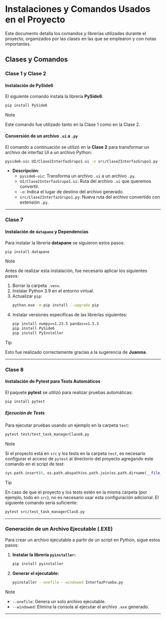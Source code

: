 # Instalaciones y Comandos Usados en el Proyecto

Este documento detalla los comandos y librerías utilizadas durante el proyecto, organizados por las clases en las que se emplearon y con notas importantes.

## Clases y Comandos

### Clase 1 y Clase 2

#### Instalación de PySide6
El siguiente comando instala la librería **PySide6**:

```bash
pip install PySide6
```

> [!NOTE]  
> Este comando fue utilizado tanto en la Clase 1 como en la Clase 2.

#### Conversión de un archivo `.ui` a `.py`
El comando a continuación se utilizó en la **Clase 2** para transformar un archivo de interfaz UI a un archivo Python:

```bash
pyside6-uic UI/Clase2InterfazGrupo1.ui -o src/Clase2InterfazGrupo1.py
```

- **Descripción**:
  - `pyside6-uic`: Transforma un archivo `.ui` a un archivo `.py`.
  - `UI/Clase2InterfazGrupo1.ui`: Ruta del archivo `.ui` que queremos convertir.
  - `-o`: Indica el lugar de destino del archivo generado.
  - `src/Clase2InterfazGrupo1.py`: Nueva ruta del archivo convertido con extensión `.py`.

---

### Clase 7

#### Instalación de `datapane` y Dependencias
Para instalar la librería **datapane** se siguieron estos pasos:

```bash
pip install datapane
```

> [!NOTE]  
> Antes de realizar esta instalación, fue necesario aplicar los siguientes pasos:  
> 1. Borrar la carpeta `.venv`.  
> 2. Instalar Python 3.9 en el entorno virtual.  
> 3. Actualizar `pip`:  
>    ```bash
>    python.exe -m pip install --upgrade pip
>    ```
> 4. Instalar versiones específicas de las librerías siguientes:
>    ```bash
>    pip install numpy==1.23.5 pandas==1.5.3
>    pip install PySide6
>    pip install PyInstaller
>    ```

> [!TIP]  
> Esto fue realizado correctamente gracias a la sugerencia de **Juanma**.

---

### Clase 8

#### Instalación de Pytest para Tests Automáticos
El paquete **pytest** se utilizó para realizar pruebas automáticas:

```bash
pip install pytest
```

##### Ejecución de Tests
Para ejecutar pruebas usando un ejemplo en la carpeta `test`:

```bash
pytest test/test_task_managerClase8.py
```

> [!NOTE]  
> Si el proyecto está en `src` y los tests en la carpeta `test`, es necesario configurar el acceso de `pytest` al directorio del proyecto agregando este comando en el script de test:
> 
> ```python
> sys.path.insert(0, os.path.abspath(os.path.join(os.path.dirname(__file__), '..')))
> ```

> [!TIP]  
> En caso de que el proyecto y los tests estén en la misma carpeta (por ejemplo, todo en `src`), no es necesario usar esta configuración adicional. El siguiente comando sería suficiente:
>
> ```bash
> pytest src/test_task_managerClas8.py
> ```

---

### Generación de un Archivo Ejecutable (.EXE)

Para crear un archivo ejecutable a partir de un script en Python, sigue estos pasos:

1. **Instalar la librería `pyinstaller`:**

   ```bash
   pip install pyinstaller
   ```

2. **Generar el ejecutable:**

   ```bash
   pyinstaller --onefile --windowed InterfazPrueba.py
   ```

> [!NOTE]  
> - `--onefile`: Genera un solo archivo ejecutable.  
> - `--windowed`: Elimina la consola al ejecutar el archivo `.exe` generado.

---